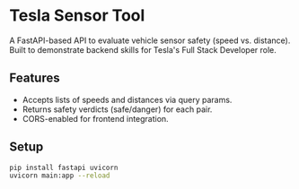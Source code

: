 # Tesla Sensor Tool
A FastAPI-based API to evaluate vehicle sensor safety (speed vs. distance). Built to demonstrate backend skills for Tesla's Full Stack Developer role.

## Features
- Accepts lists of speeds and distances via query params.
- Returns safety verdicts (safe/danger) for each pair.
- CORS-enabled for frontend integration.

## Setup
```bash
pip install fastapi uvicorn
uvicorn main:app --reload
